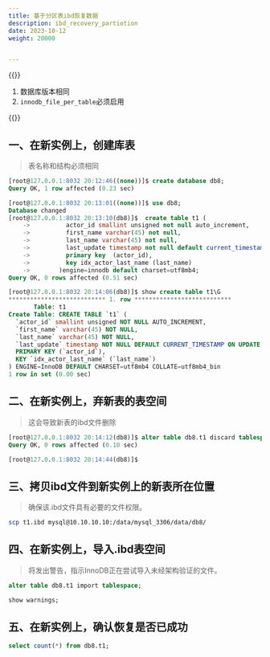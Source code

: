 ```yaml
---
title: 基于分区表ibd恢复数据
description: ibd_recovery_partiotion
date: 2023-10-12
weight: 20000


---
```


{{<alert color="danger" title="注意" >}}

1. 数据库版本相同
2. `innodb_file_per_table`必须启用


{{</alert>}}



## 一、在新实例上，创建库表

> 表名称和结构必须相同

```sql
[root@127.0.0.1:8032 20:12:46((none))]$ create database db8;
Query OK, 1 row affected (0.23 sec)

[root@127.0.0.1:8032 20:13:01((none))]$ use db8;
Database changed
[root@127.0.0.1:8032 20:13:10(db8)]$  create table t1 (
    ->          actor_id smallint unsigned not null auto_increment,
    ->          first_name varchar(45) not null,
    ->          last_name varchar(45) not null,
    ->          last_update timestamp not null default current_timestamp on update current_timestamp,
    ->          primary key  (actor_id),
    ->          key idx_actor_last_name (last_name)
    ->        )engine=innodb default charset=utf8mb4;
Query OK, 0 rows affected (0.51 sec)

[root@127.0.0.1:8032 20:14:06(db8)]$ show create table t1\G
*************************** 1. row ***************************
       Table: t1
Create Table: CREATE TABLE `t1` (
  `actor_id` smallint unsigned NOT NULL AUTO_INCREMENT,
  `first_name` varchar(45) NOT NULL,
  `last_name` varchar(45) NOT NULL,
  `last_update` timestamp NOT NULL DEFAULT CURRENT_TIMESTAMP ON UPDATE CURRENT_TIMESTAMP,
  PRIMARY KEY (`actor_id`),
  KEY `idx_actor_last_name` (`last_name`)
) ENGINE=InnoDB DEFAULT CHARSET=utf8mb4 COLLATE=utf8mb4_bin
1 row in set (0.00 sec)


```


## 二、在新实例上，弃新表的表空间

> 这会导致新表的ibd文件删除

```sql
[root@127.0.0.1:8032 20:14:12(db8)]$ alter table db8.t1 discard tablespace;
Query OK, 0 rows affected (0.10 sec)

[root@127.0.0.1:8032 20:14:44(db8)]$

```



## 三、拷贝ibd文件到新实例上的新表所在位置

> 确保该.ibd文件具有必要的文件权限。

```bash
scp t1.ibd mysql@10.10.10.10:/data/mysql_3306/data/db8/


```



## 四、在新实例上，导入.ibd表空间

> 将发出警告，指示InnoDB正在尝试导入未经架构验证的文件。


```sql
alter table db8.t1 import tablespace;

show warnings;

```


## 五、在新实例上，确认恢复是否已成功

```sql
select count(*) from db8.t1;

```



















